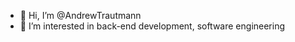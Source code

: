- 👋 Hi, I’m @AndrewTrautmann
- 👀 I’m interested in back-end development, software engineering



<!---
AndrewTrautmann/AndrewTrautmann is a ✨ special ✨ repository because its `README.md` (this file) appears on your GitHub profile.
You can click the Preview link to take a look at your changes.
--->
